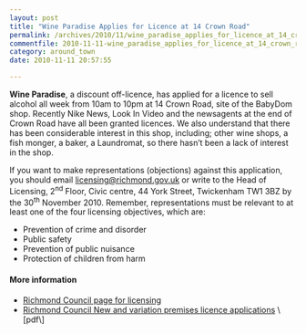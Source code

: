 ```yaml
---
layout: post
title: "Wine Paradise Applies for Licence at 14 Crown Road"
permalink: /archives/2010/11/wine_paradise_applies_for_licence_at_14_crown_road.html
commentfile: 2010-11-11-wine_paradise_applies_for_licence_at_14_crown_road
category: around_town
date: 2010-11-11 20:57:55

---
```


<p>
<strong>Wine Paradise</strong>, a discount off-licence, has applied for a licence to sell alcohol all week from 10am to 10pm at 14 Crown Road, site of the BabyDom shop. Recently Nike News, Look In Video and the newsagents at the end of Crown Road have all been granted licences. We also understand that there has been considerable interest in this shop, including; other wine shops, a fish monger, a baker, a Laundromat, so there hasn’t been a lack of interest in the shop.

</p>
<p>
If you want to make representations (objections) against this application, you should email <a href="mailto:%6C%69%63%65%6E%73%69%6E%67%40%72%69%63%68%6D%6F%6E%64%2E%67%6F%76%2E%75%6B">licensing@richmond.gov.uk</a> or write to the Head of Licensing, 2<sup>nd</sup> Floor, Civic centre, 44 York Street, Twickenham <span class="caps">TW1</span> 3BZ by the 30<sup>th</sup> November 2010. Remember, representations must be relevant to at least one of the four licensing objectives, which are:

</p>
<ul>
<li>
Prevention of crime and disorder

</li>
<li>
Public safety

</li>
<li>
Prevention of public nuisance

</li>
<li>
Protection of children from harm

</li>
</ul>
<h4>
More information

</h4>
<ul>
<li>
<a href="https://stmargarets.london/l/nBUko">Richmond Council page for licensing</a>

</li>
<li>
<a href="https://stmargarets.london/l/PROpI">Richmond Council New and variation premises licence applications</a> \[pdf\]

</li>
</ul>
